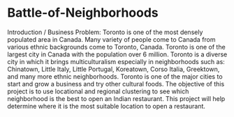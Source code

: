 # Battle-of-Neighborhoods


Introduction / Business Problem: Toronto is one of the most densely populated area in Canada. Many variety of people come to Canada from various ethnic backgrounds come to Toronto, Canada. Toronto is one of the largest city in Canada with the population over 6 million. Toronto is a diverse city in which it brings multiculturalism especially in neighborhoods such as: Chinatown, Little Italy, Little Portugal, Koreatown, Corso Italia, Greektown, and many more ethnic neighborhoods. Toronto is one of the major cities to start and grow a business and try other cultural foods. The objective of this project is to use locational and regional clustering to see which neighborhood is the best to open an Indian restaurant. This project will help determine where it is the most suitable location to open a restaurant.
